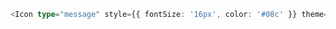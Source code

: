 ```typescript jsx
<Icon type="message" style={{ fontSize: '16px', color: '#08c' }} theme="outlined" />
```
